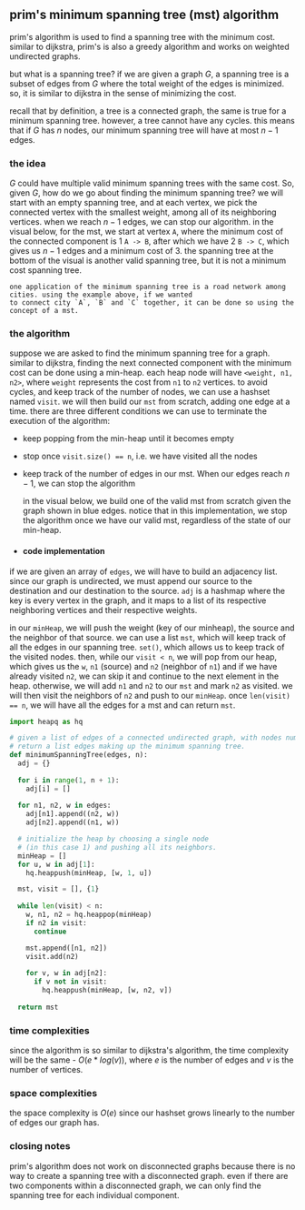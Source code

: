 ## prim's minimum spanning tree (mst) algorithm
prim's algorithm is used to find a spanning tree with the minimum cost. similar to dijkstra, prim's is also a greedy 
algorithm and works on weighted undirected graphs.

but what is a spanning tree? if we are given a graph $G$, a spanning tree is a subset of edges from $G$ where the total
weight of the edges is minimized. so, it is similar to dijkstra in the sense of minimizing the cost.

recall that by definition, a tree is a connected graph, the same is true for a minimum spanning tree. however, a tree 
cannot have any cycles. this means that if $G$ has $n$ nodes, our minimum spanning tree will have at most $n−1$ edges.

### the idea
$G$ could have multiple valid minimum spanning trees with the same cost. So, given $G$, how do we go about finding the 
minimum spanning tree? we will start with an empty spanning tree, and at each vertex, we pick the connected vertex with 
the smallest weight, among all of its neighboring vertices. when we reach $n−1$ edges, we can stop our algorithm. in the 
visual below, for the mst, we start at vertex `A`, where the minimum cost of the connected component is $1$ `A -> B`, 
after which we have $2$ `B -> C`, which gives us $n−1$ edges and a minimum cost of $3$. the spanning tree at the bottom 
of the visual is another valid spanning tree, but it is not a minimum cost spanning tree.

    one application of the minimum spanning tree is a road network among cities. using the example above, if we wanted 
    to connect city `A`, `B` and `C` together, it can be done so using the concept of a mst.

### the algorithm
suppose we are asked to find the minimum spanning tree for a graph. similar to dijkstra, finding the next connected 
component with the minimum cost can be done using a min-heap. each heap node will have `<weight, n1, n2>`, where `weight` 
represents the cost from `n1` to `n2` vertices. to avoid cycles, and keep track of the number of nodes, we can use a 
hashset named `visit`. we will then build our `mst` from scratch, adding one edge at a time. there are three different 
conditions we can use to terminate the execution of the algorithm:
- keep popping from the min-heap until it becomes empty
- stop once `visit.size() == n`, i.e. we have visited all the nodes
- keep track of the number of edges in our mst. When our edges reach $n−1$, we can stop the algorithm

    
    in the visual below, we build one of the valid mst from scratch given the graph shown in blue edges. notice that in 
    this implementation, we stop the algorithm once we have our valid mst, regardless of the state of our min-heap.

- #### code implementation
if we are given an array of `edges`, we will have to build an adjacency list. since our graph is undirected, we must 
append our source to the destination and our destination to the source. `adj` is a hashmap where the key is every vertex 
in the graph, and it maps to a list of its respective neighboring vertices and their respective weights.

in our `minHeap`, we will push the weight (key of our minheap), the source and the neighbor of that source. we can use
a list `mst`, which will keep track of all the edges in our spanning tree. `set()`, which allows us to keep track of the
visited nodes. then, while our `visit < n`, we will pop from our heap, which gives us the `w`, `n1` (source) and `n2`
(neighbor of `n1`) and if we have already visited `n2`, we can skip it and continue to the next element in the heap.
otherwise, we will add `n1` and `n2` to our `mst` and mark `n2` as visited. we will then visit the neighbors of `n2`
and push to our `minHeap`. once `len(visit) == n`, we will have all the edges for a mst and can return `mst`.

```python
import heapq as hq

# given a list of edges of a connected undirected graph, with nodes numbered from 1 to n,
# return a list edges making up the minimum spanning tree.
def minimumSpanningTree(edges, n):
  adj = {}
  
  for i in range(1, n + 1):
    adj[i] = []
  
  for n1, n2, w in edges:
    adj[n1].append((n2, w))
    adj[n2].append((n1, w))

  # initialize the heap by choosing a single node
  # (in this case 1) and pushing all its neighbors.
  minHeap = []
  for u, w in adj[1]:
    hq.heappush(minHeap, [w, 1, u])

  mst, visit = [], {1}
  
  while len(visit) < n:
    w, n1, n2 = hq.heappop(minHeap)
    if n2 in visit:
      continue

    mst.append([n1, n2])
    visit.add(n2)
    
    for v, w in adj[n2]:
      if v not in visit:
        hq.heappush(minHeap, [w, n2, v])
        
  return mst
```

### time complexities
since the algorithm is so similar to dijkstra's algorithm, the time complexity will be the same - $O(e * log(v))$, where
$e$ is the number of edges and $v$ is the number of vertices.

### space complexities
the space complexity is $O(e)$ since our hashset grows linearly to the number of edges our graph has.

### closing notes
prim's algorithm does not work on disconnected graphs because there is no way to create a spanning tree with a 
disconnected graph. even if there are two components within a disconnected graph, we can only find the spanning tree for
each individual component.
